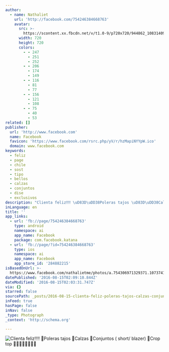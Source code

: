 ```yaml
---
author:
  - name: Nathaliet
    url: 'http://facebook.com/754246384668763'
    avatar:
      src: >-
        https://scontent.xx.fbcdn.net/v/t1.0-9/p720x720/944862_1083140911779307_6960119724683523997_n.jpg?oh=02a1175896f040a14e99e23c0e3a6db4&oe=584BFB3C
      width: 720
      height: 720
      colors:
        - - 247
          - 251
          - 252
        - - 206
          - 174
          - 149
        - - 116
          - 81
          - 77
        - - 156
          - 121
          - 108
        - - 75
          - 40
          - 53
related: []
publisher:
  url: 'http://www.facebook.com'
  name: Facebook
  favicon: 'https://www.facebook.com/rsrc.php/yV/r/hzMapiNYYpW.ico'
  domain: www.facebook.com
keywords:
  - feliz
  - page
  - chile
  - sost
  - tipo
  - bellos
  - calzas
  - conjuntos
  - dise
  - exclusivos
description: "Clienta feliz‼️‼️ \uD83D\uDD38Poleras tajos \uD83D\uDD38Calzas \uD83D\uDD38Conjuntos ( short/ blazer) \uD83D\uDD38Crop top \uD83D\uDD3B\uD83D\uDD3B\uD83D\uDD3B\uD83D\uDD3B\uD83D\uDD3B\uD83D\uDD3B\uD83D\uDD3B\uD83D\uDD3B"
inLanguage: en
title: ''
app_links:
  - url: 'fb://page/754246384668763'
    type: android
    namespace: ai
    app_name: Facebook
    package: com.facebook.katana
  - url: 'fb://page/?id=754246384668763'
    type: ios
    namespace: ai
    app_name: Facebook
    app_store_id: '284882215'
isBasedOnUrl: >-
  https://www.facebook.com/nathalietme/photos/a.754306971329371.1073741828.754246384668763/1083140911779307/?type=3&theater
datePublished: '2016-08-15T02:09:10.844Z'
dateModified: '2016-08-15T02:03:31.747Z'
via: {}
starred: false
sourcePath: _posts/2016-08-15-clienta-feliz-poleras-tajos-calzas-conjuntos-sho.md
inFeed: true
hasPage: false
inNav: false
_type: Photograph
_context: 'http://schema.org'

---
```

![Clienta feliz‼️‼️ Poleras tajos Calzas Conjuntos ( short/ blazer) Crop top ](https://scontent.xx.fbcdn.net/v/t1.0-9/p720x720/944862_1083140911779307_6960119724683523997_n.jpg?oh=02a1175896f040a14e99e23c0e3a6db4&oe=584BFB3C)